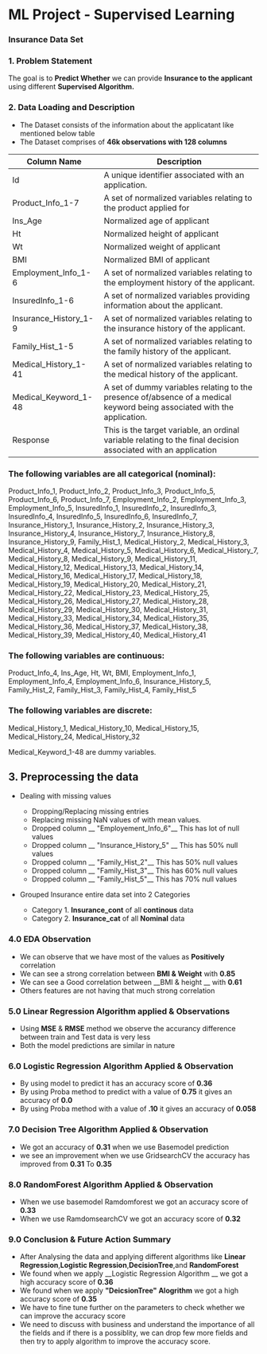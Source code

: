 # ML Project - Supervised Learning 
### Insurance Data Set
<a id= section1> </a>
### 1. Problem Statement

The goal is to __Predict Whether__ we can provide __Insurance to the applicant__ using different __Supervised Algorithm.__

### 2. Data Loading and Description
- The Dataset consists of the information about the applicatant like mentioned below table
- The Dataset comprises of __46k observations with 128 columns__


| Column Name| Description                                                                                          |
| ---------- | -----------------------------------------------------------------------------------------------------|
| Id			| A unique identifier associated with an application.                                                    |
| Product_Info_1-7| A set of normalized variables relating to the product applied for                                 |
| Ins_Age		 | Normalized age of applicant                                                                      |
| Ht			     | Normalized height of applicant                                                                   |
| Wt			     | Normalized weight of applicant                                                                   |
| BMI			 | Normalized BMI of applicant                                                                      |
| Employment_Info_1-6 |	A set of normalized variables relating to the employment history of the applicant.          |
| InsuredInfo_1-6     |	A set of normalized variables providing information about the applicant.                    |
| Insurance_History_1-9|	A set of normalized variables relating to the insurance history of the applicant.           |
| Family_Hist_1-5      |	A set of normalized variables relating to the family history of the applicant.              |
| Medical_History_1-41 |	A set of normalized variables relating to the medical history of the applicant.             |
| Medical_Keyword_1-48 |	A set of dummy variables relating to the presence of/absence of a medical keyword being associated with the application.|
| Response		      |This is the target variable, an ordinal variable relating to the final decision associated with an application |


### The following variables are all categorical (nominal):

Product_Info_1, Product_Info_2, Product_Info_3, Product_Info_5, Product_Info_6, Product_Info_7, Employment_Info_2, Employment_Info_3, Employment_Info_5, InsuredInfo_1, InsuredInfo_2, InsuredInfo_3, InsuredInfo_4, InsuredInfo_5, InsuredInfo_6, InsuredInfo_7, Insurance_History_1, Insurance_History_2, Insurance_History_3, Insurance_History_4, Insurance_History_7, Insurance_History_8, Insurance_History_9, Family_Hist_1, Medical_History_2, Medical_History_3, Medical_History_4, Medical_History_5, Medical_History_6, Medical_History_7, Medical_History_8, Medical_History_9, Medical_History_11, Medical_History_12, Medical_History_13, Medical_History_14, Medical_History_16, Medical_History_17, Medical_History_18, Medical_History_19, Medical_History_20, Medical_History_21, Medical_History_22, Medical_History_23, Medical_History_25, Medical_History_26, Medical_History_27, Medical_History_28, Medical_History_29, Medical_History_30, Medical_History_31, Medical_History_33, Medical_History_34, Medical_History_35, Medical_History_36, Medical_History_37, Medical_History_38, Medical_History_39, Medical_History_40, Medical_History_41


### The following variables are continuous:

Product_Info_4, Ins_Age, Ht, Wt, BMI, Employment_Info_1, Employment_Info_4, Employment_Info_6, Insurance_History_5, Family_Hist_2, Family_Hist_3, Family_Hist_4, Family_Hist_5


### The following variables are discrete:

Medical_History_1, Medical_History_10, Medical_History_15, Medical_History_24, Medical_History_32

Medical_Keyword_1-48 are dummy variables.


## 3. Preprocessing the data
- Dealing with missing values<br/>
    - Dropping/Replacing missing entries 
    - Replacing missing NaN values of  with mean values.
    - Dropped column  __ "Employement_Info_6"__ This has lot of null values 
    - Dropped column  __ "Insurance_History_5" __ This has 50% null values
    - Dropped column  __ "Family_Hist_2"__ This has 50% null values
    - Dropped column  __ "Family_Hist_3"__ This has 60% null values
    - Dropped column  __ "Family_Hist_5"__ This has 70% null values<br>
	
- Grouped Insurance entire data set into 2 Categories
    - Category 1. __Insurance_cont__ of all __continous__ data
    - Category 2. __Insurance_cat__ of all __Nominal__ data
	
	
### 4.0 EDA Observation
- We can observe that we have most of the values as __Positively__ correlation
- We can see a strong correlation between __BMI & Weight__ with __0.85__
- We can see a Good correlation between __BMI & height __ with __0.61__
- Others features are not having that much strong correlation
	
### 5.0 Linear Regression Algorithm applied & Observations
- Using __MSE__ & __RMSE__ method we observe the accurancy difference between train and Test data is very less 
- Both the model predictions are similar in nature 

### 6.0 Logistic Regression Algorithm Applied & Observation
- By using model to predict it has an accuracy score of __0.36__
- By using Proba method to predict with a value of  __0.75__ it gives an accuracy of __0.0__
- By using Proba method with a value of __.10__ it gives an accuracy of __0.058__

### 7.0 Decision Tree Algorithm Applied & Observation
- We got an accuracy of __0.31__ when we use Basemodel prediction 
- we see an improvement when we use GridsearchCV the accuracy has improved from __0.31__ To __0.35__

### 8.0 RandomForest Algorithm Applied & Observation
- When we use basemodel Ramdomforest we got an accuracy score of __0.33__
- When we use RamdomsearchCV we got an accuracy score of __0.32__

### 9.0 Conclusion & Future Action Summary
- After Analysing the data and applying different algorithms like __Linear Regression__,__Logistic Regression__,__DecisionTree__,and __RandomForest__
- We found when we apply __Logistic Regression Algorithm __ we got a high accuracy score of __0.36__
- We found when we apply __"DeicsionTree" Alogrithm__ we got a high accuracy score of __0.35__
- We have to fine tune further on the parameters to check whether we can improve the accuracy score
- We need to discuss with business and understand the importance of all the fields and if there is a possiblity, we can drop few more fields and then try to apply algorithm to improve the accuracy score. 


